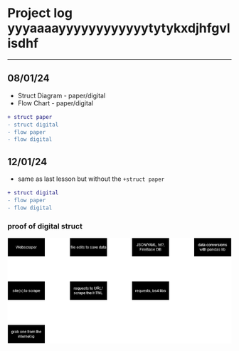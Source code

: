 # Project log yyyaaaayyyyyyyyyyyytytykxdjhfgvlisdhf

---

## 08/01/24

- Struct Diagram - paper/digital
- Flow Chart - paper/digital

```diff
+ struct paper
- struct digital
- flow paper
- flow digital
```

## 12/01/24

- same as last lesson but without the `+struct paper`

```diff
+ struct digital
- flow paper
- flow digital
```

### proof of digital struct

![image of structure diagram](img/struct-y10proj.drawio.png)
